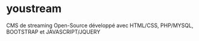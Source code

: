 # youstream
CMS de streaming Open-Source développé avec HTML/CSS, PHP/MYSQL, BOOTSTRAP et JAVASCRIPT/JQUERY
